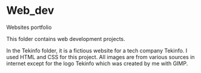 # Web_dev
Websites portfolio

This folder contains web development projects.

In the Tekinfo folder, it is a fictious website for a tech company Tekinfo. I used HTML and CSS for this project. 
All images are from various sources in internet except for the logo Tekinfo which was created by me with GIMP. 
